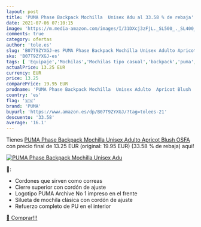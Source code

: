 ```yaml
---
layout: post
title: 'PUMA Phase Backpack Mochilla  Unisex Adu al 33.58 % de rebaja'
date: 2021-07-06 07:10:15
image: 'https://m.media-amazon.com/images/I/31DXcj3zFjL._SL500_._SL400_.jpg'
comments: true
category: ofertas
author: 'tole.es'
slug: 'B07T9ZYXGJ-es PUMA Phase Backpack Mochilla Unisex Adulto Apricot Blush OSFA'
sku: 'B07T9ZYXGJ-es'
tags: [ 'Equipaje','Mochilas','Mochilas tipo casual','backpack','puma', ]
actualPrice: 13.25 EUR
currency: EUR
price: 13.25
comparePrice: 19.95 EUR
prodname: 'PUMA Phase Backpack Mochilla  Unisex Adulto  Apricot Blush  OSFA'
country: 'es'
flag: '🇪🇸'
brand: 'PUMA'
buyurl: 'https://www.amazon.es/dp/B07T9ZYXGJ/?tag=tolees-21'
descuento: '33.58'
average: '16.1'
---
```


Tienes [PUMA Phase Backpack Mochilla  Unisex Adulto  Apricot Blush  OSFA](https://www.amazon.es/dp/B07T9ZYXGJ/?tag=tolees-21) con precio final de  13.25 EUR (original: 19.95 EUR) (33.58 %  de rebaja) aqui!

[![PUMA Phase Backpack Mochilla  Unisex Adu](https://m.media-amazon.com/images/I/31DXcj3zFjL._SL500_._SL400_.jpg)](https://www.amazon.es/dp/B07T9ZYXGJ/?tag=tolees-21)

🔎:

- Cordones que sirven como correas
- Cierre superior con cordón de ajuste
- Logotipo PUMA Archive No 1 impreso en el frente
- Silueta de mochila clásica con cordón de ajuste
- Refuerzo completo de PU en el interior

[🛒 Comprar!!!](https://www.amazon.es/dp/B07T9ZYXGJ/?tag=tolees-21)
